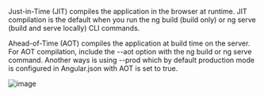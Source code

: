 Just-in-Time (JIT) compiles the application in the browser at runtime. JIT compilation is the default when you run the ng build (build only) or ng serve (build and serve locally) CLI commands.

Ahead-of-Time (AOT) compiles the application at build time on the server. For AOT compilation, include the --aot option with the ng build or ng serve command. Another ways is using --prod which by default production mode is configured in Angular.json with AOT is set to true.

![image](https://user-images.githubusercontent.com/123418101/223253022-e7022299-85fc-4323-8389-7a16262d7167.png)
